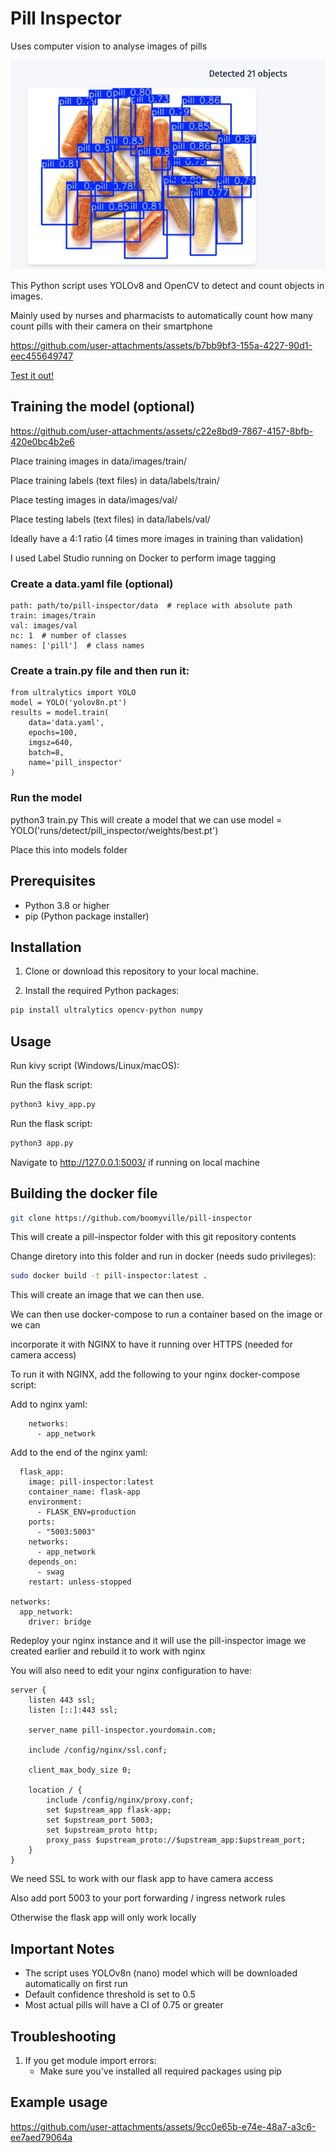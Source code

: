 # Pill Inspector
Uses computer vision to analyse images of pills

![Demo](https://github.com/boomyville/pill-inspector/blob/main/demo/test.png?raw=true)

This Python script uses YOLOv8 and OpenCV to detect and count objects in images. 

Mainly used by nurses and pharmacists to automatically count how many count pills with their camera on their smartphone

https://github.com/user-attachments/assets/b7bb9bf3-155a-4227-90d1-eec455649747

[Test it out!](https://pill-inspector.boomyville.duckdns.org)

## Training the model (optional)

https://github.com/user-attachments/assets/c22e8bd9-7867-4157-8bfb-420e0bc4b2e6

Place training images in data/images/train/

Place training labels (text files) in data/labels/train/

Place testing images in data/images/val/

Place testing labels (text files) in data/labels/val/

Ideally have a 4:1 ratio (4 times more images in training than validation)

I used Label Studio running on Docker to perform image tagging

### Create a data.yaml file (optional)

```
path: path/to/pill-inspector/data  # replace with absolute path
train: images/train
val: images/val
nc: 1  # number of classes
names: ['pill']  # class names
```
### Create a train.py file and then run it:
```
from ultralytics import YOLO
model = YOLO('yolov8n.pt')
results = model.train(
    data='data.yaml',
    epochs=100,
    imgsz=640,
    batch=8,
    name='pill_inspector'
)
```
### Run the model
python3 train.py
This will create a model that we can use
model = YOLO('runs/detect/pill_inspector/weights/best.pt')

Place this into models folder

## Prerequisites

- Python 3.8 or higher
- pip (Python package installer)

## Installation

1. Clone or download this repository to your local machine.

2. Install the required Python packages:
```bash
pip install ultralytics opencv-python numpy
```

## Usage
Run kivy script (Windows/Linux/macOS):

Run the flask script:
```bash
python3 kivy_app.py
```


Run the flask script:
```bash
python3 app.py
```
Navigate to http://127.0.0.1:5003/ if running on local machine

## Building the docker file
```bash
git clone https://github.com/boomyville/pill-inspector
```

This will create a pill-inspector folder with this git repository contents

Change diretory into this folder and run in docker (needs sudo privileges):

```bash
sudo docker build -t pill-inspector:latest . 
```

This will create an image that we can then use.

We can then use docker-compose to run a container based on the image or we can

incorporate it with NGINX to have it running over HTTPS (needed for camera access)

To run it with NGINX, add the following to your nginx docker-compose script:

Add to nginx yaml:
```
    networks:
      - app_network
```

Add to the end of the nginx yaml:
```
  flask_app:
    image: pill-inspector:latest
    container_name: flask-app
    environment:
      - FLASK_ENV=production
    ports:
      - "5003:5003"
    networks:
      - app_network
    depends_on:
      - swag
    restart: unless-stopped

networks:
  app_network:
    driver: bridge
```

Redeploy your nginx instance and it will use the pill-inspector image we created earlier and rebuild it to work with nginx

You will also need to edit your nginx configuration to have:

```
server {
    listen 443 ssl;
    listen [::]:443 ssl;

    server_name pill-inspector.yourdomain.com;

    include /config/nginx/ssl.conf;

    client_max_body_size 0;

    location / {
        include /config/nginx/proxy.conf;
        set $upstream_app flask-app;
        set $upstream_port 5003;
        set $upstream_proto http;
        proxy_pass $upstream_proto://$upstream_app:$upstream_port;
    }
}
```

We need SSL to work with our flask app to have camera access

Also add port 5003 to your port forwarding / ingress network rules 

Otherwise the flask app will only work locally 

## Important Notes

- The script uses YOLOv8n (nano) model which will be downloaded automatically on first run
- Default confidence threshold is set to 0.5
- Most actual pills will have a CI of 0.75 or greater

## Troubleshooting

1. If you get module import errors:
   - Make sure you've installed all required packages using pip

## Example usage

https://github.com/user-attachments/assets/9cc0e65b-e74e-48a7-a3c6-ee7aed79064a
